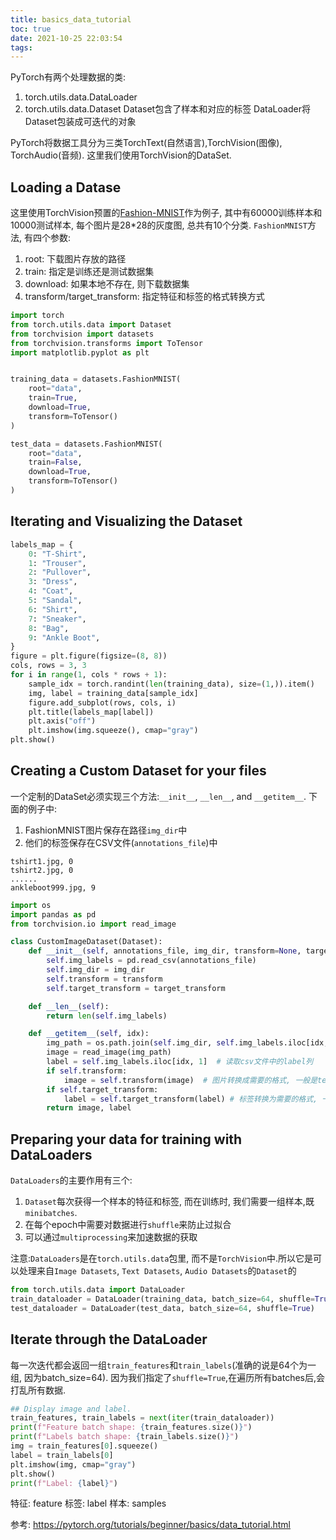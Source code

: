```yaml
---
title: basics_data_tutorial
toc: true
date: 2021-10-25 22:03:54
tags:
---
```



PyTorch有两个处理数据的类:
1. torch.utils.data.DataLoader
2. torch.utils.data.Dataset
Dataset包含了样本和对应的标签
DataLoader将Dataset包装成可迭代的对象

PyTorch将数据工具分为三类TorchText(自然语言),TorchVision(图像), TorchAudio(音频). 这里我们使用TorchVision的DataSet.

## Loading a Datase
这里使用TorchVision预置的[Fashion-MNIST](https://research.zalando.com/project/fashion_mnist/fashion_mnist/)作为例子, 其中有60000训练样本和10000测试样本, 每个图片是28*28的灰度图, 总共有10个分类.
`FashionMNIST`方法, 有四个参数:
1. root: 下载图片存放的路径
2. train: 指定是训练还是测试数据集
3. download: 如果本地不存在, 则下载数据集
4. transform/target_transform: 指定特征和标签的格式转换方式

```python
import torch
from torch.utils.data import Dataset
from torchvision import datasets
from torchvision.transforms import ToTensor
import matplotlib.pyplot as plt


training_data = datasets.FashionMNIST(
    root="data",
    train=True,
    download=True,
    transform=ToTensor()
)

test_data = datasets.FashionMNIST(
    root="data",
    train=False,
    download=True,
    transform=ToTensor()
)
```


## Iterating and Visualizing the Dataset
```python
labels_map = {
    0: "T-Shirt",
    1: "Trouser",
    2: "Pullover",
    3: "Dress",
    4: "Coat",
    5: "Sandal",
    6: "Shirt",
    7: "Sneaker",
    8: "Bag",
    9: "Ankle Boot",
}
figure = plt.figure(figsize=(8, 8))
cols, rows = 3, 3
for i in range(1, cols * rows + 1):
    sample_idx = torch.randint(len(training_data), size=(1,)).item()
    img, label = training_data[sample_idx]
    figure.add_subplot(rows, cols, i)
    plt.title(labels_map[label])
    plt.axis("off")
    plt.imshow(img.squeeze(), cmap="gray")
plt.show()
```


## Creating a Custom Dataset for your files
一个定制的DataSet必须实现三个方法:`__init__`, `__len__`, and `__getitem__`.
下面的例子中:
1. FashionMNIST图片保存在路径`img_dir`中
2. 他们的标签保存在CSV文件(`annotations_file`)中
```csv
tshirt1.jpg, 0
tshirt2.jpg, 0
......
ankleboot999.jpg, 9
```


```python
import os
import pandas as pd
from torchvision.io import read_image

class CustomImageDataset(Dataset):
    def __init__(self, annotations_file, img_dir, transform=None, target_transform=None):
        self.img_labels = pd.read_csv(annotations_file)
        self.img_dir = img_dir
        self.transform = transform
        self.target_transform = target_transform

    def __len__(self):
        return len(self.img_labels)

    def __getitem__(self, idx):
        img_path = os.path.join(self.img_dir, self.img_labels.iloc[idx, 0]) # 从csv地址列和图片文件夹, 拼贴出图片的地址. pandas的下标和dataset的下标对应
        image = read_image(img_path)
        label = self.img_labels.iloc[idx, 1]  # 读取csv文件中的label列
        if self.transform:
            image = self.transform(image)  # 图片转换成需要的格式, 一般是tensor
        if self.target_transform:
            label = self.target_transform(label) # 标签转换为需要的格式, 一般是tensor
        return image, label
```



## Preparing your data for training with DataLoaders

`DataLoaders`的主要作用有三个:
1. `Dataset`每次获得一个样本的特征和标签, 而在训练时, 我们需要一组样本,既`minibatches`. 
2. 在每个epoch中需要对数据进行`shuffle`来防止过拟合
3. 可以通过`multiprocessing`来加速数据的获取

注意:`DataLoaders`是在`torch.utils.data`包里, 而不是`TorchVision`中.所以它是可以处理来自`Image Datasets`, `Text Datasets`, `Audio Datasets`的`Dataset`的


```python
from torch.utils.data import DataLoader
train_dataloader = DataLoader(training_data, batch_size=64, shuffle=True)
test_dataloader = DataLoader(test_data, batch_size=64, shuffle=True)
```

## Iterate through the DataLoader
每一次迭代都会返回一组`train_features`和`train_labels`(准确的说是64个为一组, 因为batch_size=64).
因为我们指定了`shuffle=True`,在遍历所有batches后,会打乱所有数据.

```python
## Display image and label.
train_features, train_labels = next(iter(train_dataloader))
print(f"Feature batch shape: {train_features.size()}")
print(f"Labels batch shape: {train_labels.size()}")
img = train_features[0].squeeze()
label = train_labels[0]
plt.imshow(img, cmap="gray")
plt.show()
print(f"Label: {label}")
```




特征: feature
标签: label
样本: samples

参考:
https://pytorch.org/tutorials/beginner/basics/data_tutorial.html